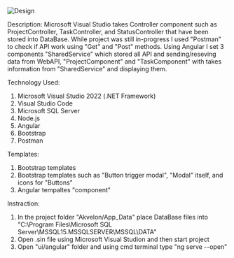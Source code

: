 ![Design](https://user-images.githubusercontent.com/49922607/156911895-22be2d60-f825-4e7d-976f-aa301ffb6615.png)

Description:
Microsoft Visual Studio takes Controller component such as ProjectController, TaskController, and StatusController that have been stored into DataBase.
While project was still in-progress I used "Postman" to check if API work using "Get" and "Post" methods.
Using Angular I set 3 components "SharedService" which stored all API and sending/reseving data from WebAPI, "ProjectComponent" and "TaskComponent" with takes information from "SharedService" and displaying them.

Technology Used:
1. Microsoft Visual Studio 2022 (.NET Framework)
2. Visual Studio Code
3. Microsoft SQL Server
4. Node.js
5. Angular
6. Bootstrap
7. Postman

Templates:
1. Bootstrap templates
2. Bootstrap templates such as "Button trigger modal", "Modal" itself, and icons for "Buttons"
3. Angular tempaltes "component"

Instraction:
1. In the project folder "Akvelon/App_Data" place DataBase files into "C:\Program Files\Microsoft SQL Server\MSSQL15.MSSQLSERVER\MSSQL\DATA"
2. Open .sin file using Microsoft Visual Studion and then start project
3. Open "ui/angular" folder and using cmd terminal type "ng serve --open"
